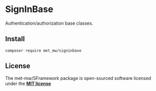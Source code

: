 # SignInBase
Authentication/authorization base classes.

## Install
```
composer require met_mw/signinbase
```

## License
The met-mw/SFramework package is open-sourced software licensed under the **[MIT license](https://opensource.org/licenses/MIT)**